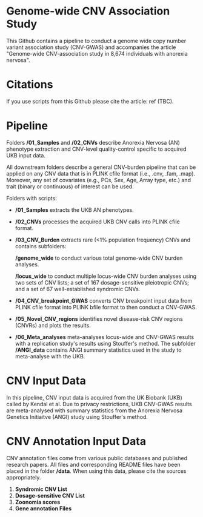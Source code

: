 ﻿# Genome-wide CNV Association Study

 This Github contains a pipeline to conduct a genome wide copy number variant association study (CNV-GWAS) and accompanies the article "Genome-wide CNV-association study in 8,674 individuals with anorexia nervosa". 

 # Citations

If you use scripts from this Github please cite the article: ref (TBC). 
 
 # Pipeline

Folders **/01_Samples** and **/02_CNVs** describe Anorexia Nervosa (AN) phenotype extraction and CNV-level quality-control specific to acquired UKB input data. 

All downstream folders describe a general CNV-burden pipeline that can be applied on any CNV data that is in PLINK cfile format (i.e., .cnv, .fam, .map). Moreover, any set of covariates (e.g., PCs, Sex, Age, Array type, etc.) and trait (binary or continuous) of interest can be used. 

 Folders with scripts:

-  **/01_Samples** extracts the UKB AN phenotypes.

- **/02_CNVs** processes the acquired UKB CNV calls into PLINK cfile format.

- **/03_CNV_Burden** extracts rare (<1% population frequency) CNVs and contains subfolders:

     **/genome_wide** to conduct various total genome-wide CNV burden analyses.
   
     **/locus_wide** to conduct multiple locus-wide CNV burden analyses using two sets of CNV lists; a set of 167 dosage-sensitive pleiotropic CNVs; and a set of 67 well-established syndromic CNVs.

- **/04_CNV_breakpoint_GWAS** converts CNV breakpoint input data from PLINK cfile format into PLINK bfile format to then conduct a CNV-GWAS.

- **/05_Novel_CNV_regions** identifies novel disease-risk CNV regions (CNVRs) and plots the results.

- **/06_Meta_analyses** meta-analyses locus-wide and CNV-GWAS results with a replication study's results using Stouffer's method. The subfolder **/ANGI_data** contains ANGI summary statistics used in the study to meta-analyse with the UKB.

# CNV Input Data

 In this pipeline, CNV input data is acquired from the UK Biobank (UKB) called by Kendal et al. Due to privacy restrictions, UKB CNV-GWAS results are meta-analysed with summary statistics from the Anorexia Nervosa Genetics Initiaitve (ANGI) study using Stouffer's method. 

# CNV Annotation Input Data

CNV annotation files come from various public databases and published research papers. All files and corresponding README files have been placed in the folder **/data**. When using this data, please cite the sources appropriately. 

1. **Syndromic CNV List**
2. **Dosage-sensitive CNV List**
3. **Zoonomia scores**
4. **Gene annotation Files**


 

 


